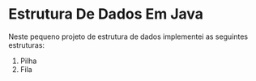 <h1>Estrutura De Dados Em Java</h1>

<p>Neste pequeno projeto de estrutura de dados implementei as seguintes estruturas:</p>

<ol>
    <li>Pilha</li>
    <li>Fila</li>
</ol>